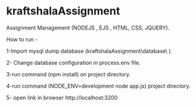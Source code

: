 # kraftshalaAssignment
Assignment Management  (NODEJS , EJS , HTML, CSS, JQUERY).


How to run -

1-Import mysql dump database (kraftshalaAssignment\database\ ).

2- Change database configuration in process.env file.

3-run command (npm install) on project directory.

4-run command (NODE_ENV=development node app.js) project directory.

5- open link in browser http://localhost:3200
